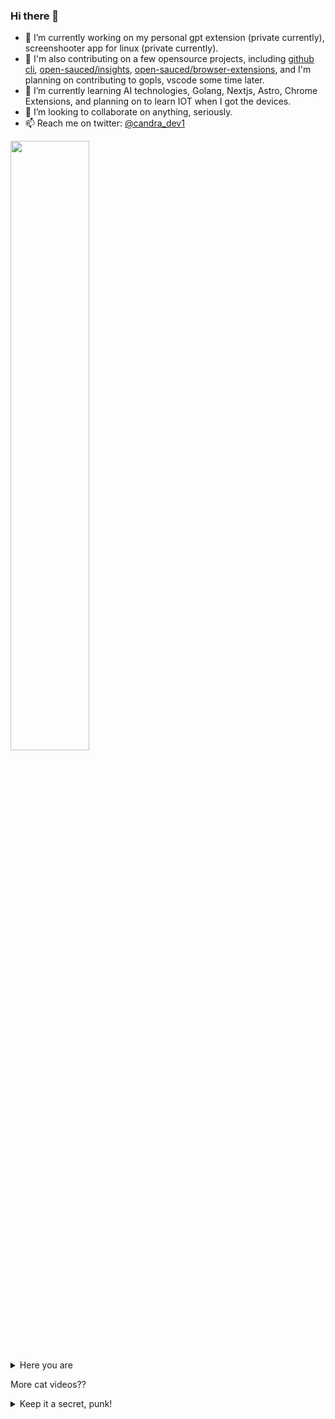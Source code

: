 ### Hi there 👋

- 🔭 I’m currently working on my personal gpt extension (private currently), screenshooter app for linux (private currently).
- 🔭 I'm also contributing on a few opensource projects, including [github cli](https://github.com/cli/cli), [open-sauced/insights](https://github.com/open-sauced/insights), [open-sauced/browser-extensions](https://github.com/open-sauced/browser-extensions), and I'm planning on contributing to gopls, vscode some time later.
- 🌱 I’m currently learning AI technologies, Golang, Nextjs, Astro, Chrome Extensions, and planning on to learn IOT when I got the devices.
- 👯 I’m looking to collaborate on anything, seriously.
- 📫 Reach me on twitter: [@candra_dev1](https://twitter.com/candra_dev1)

<img src="https://user-images.githubusercontent.com/113872927/236601133-5e0a91b6-4af3-457b-8fb0-0c9b303a4b54.jpg" width="50%">

<details>
  <summary>Here you are</summary>
  
  https://user-images.githubusercontent.com/113872927/236601429-3d89c0ed-0262-4c56-b02f-56259a5c0d46.mp4
  
  original video [https://www.tiktok.com/@daomeocute/video/7227426057656225026](https://www.tiktok.com/@daomeocute/video/7227426057656225026)
  
</details>

More cat videos??

<details>
  <summary>Keep it a secret, punk!</summary>
  
  Just visit this tiktok:
  - [https://www.tiktok.com/@daomeocute](https://www.tiktok.com/@daomeocute)
  - [https://www.tiktok.com/tag/catsoftiktok](https://www.tiktok.com/tag/catsoftiktok)
</details>
